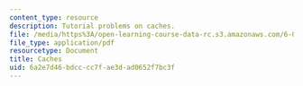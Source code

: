 ```yaml
---
content_type: resource
description: Tutorial problems on caches.
file: /media/https%3A/open-learning-course-data-rc.s3.amazonaws.com/6-004-computation-structures-spring-2009/6a2e7d46bdcccc7fae3dad0652f7bc3f_MIT6_004s09_tutor16.pdf
file_type: application/pdf
resourcetype: Document
title: Caches
uid: 6a2e7d46-bdcc-cc7f-ae3d-ad0652f7bc3f
---
```

